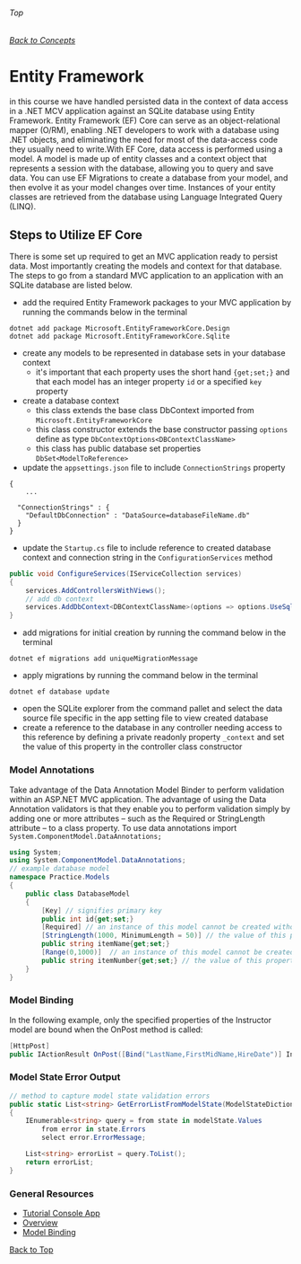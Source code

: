 ###### Top
###### [Back to Concepts](./README.md)
# Entity Framework
in this course we have handled persisted data in the context of data access in a .NET MCV application against an SQLite database using Entity Framework. Entity Framework (EF) Core can serve as an object-relational mapper (O/RM), enabling .NET developers to work with a database using .NET objects, and eliminating the need for most of the data-access code they usually need to write.With EF Core, data access is performed using a model. A model is made up of entity classes and a context object that represents a session with the database, allowing you to query and save data. You can use EF Migrations to create a database from your model, and then evolve it as your model changes over time. Instances of your entity classes are retrieved from the database using Language Integrated Query (LINQ).

## Steps to Utilize EF Core
There is some set up required to get an MVC application ready to persist data. Most importantly creating the models and context for that database. The steps to go from a standard MVC application to an application with an SQLite database are listed below. 

- add the required Entity Framework packages to your MVC application by running the commands below in the terminal
```
dotnet add package Microsoft.EntityFrameworkCore.Design
dotnet add package Microsoft.EntityFrameworkCore.Sqlite
```
- create any models to be represented in database sets in your database context
     - it's important that each property uses the short hand `{get;set;}` and that each model has an integer property `id` or a specified `key` property 
- create a database context 
	- this class extends the base class DbContext imported from `Microsoft.EntityFrameworkCore`
	- this class constructor extends the base constructor passing `options` define as type `DbContextOptions<DBContextClassName>`
	- this class has public database set properties `DbSet<ModelToReference>`
- update the `appsettings.json` file to include `ConnectionStrings` property
```
{
	...

  "ConnectionStrings" : {
    "DefaultDbConnection" : "DataSource=databaseFileName.db"
  }
}
```
- update the `Startup.cs` file to include reference to created database context and connection string in the `ConfigurationServices` method
```c#
public void ConfigureServices(IServiceCollection services)
{
    services.AddControllersWithViews();
    // add db context
    services.AddDbContext<DBContextClassName>(options => options.UseSqlite(Configuration.GetConnectionString("DefaultDbConnection")));
}
```
- add migrations for initial creation by running the command below in the terminal
```
dotnet ef migrations add uniqueMigrationMessage
```
- apply migrations by running the command below in the terminal
```
dotnet ef database update
```
- open the SQLite explorer from the command pallet and select the data source file specific in the app setting file to view created database
- create a reference to the database in any controller needing access to this reference by defining a private readonly property `_context` and set the value of this property in the controller class constructor 
### Model Annotations
Take advantage of the Data Annotation Model Binder to perform validation within an ASP.NET MVC application. The advantage of using the Data Annotation validators is that they enable you to perform validation simply by adding one or more attributes – such as the Required or StringLength attribute – to a class property. To use data annotations import `System.ComponentModel.DataAnnotations;`
```c#
using System;
using System.ComponentModel.DataAnnotations;
// example database model
namespace Practice.Models
{
    public class DatabaseModel
    {
        [Key] // signifies primary key
        public int id{get;set;}
        [Required] // an instance of this model cannot be created without a value for this property
        [StringLength(1000, MinimumLength = 50)] // the value of this property must be between 50 and 1000 characters
        public string itemName{get;set;}
        [Range(0,1000)]  // an instance of this model cannot be created without a value for this property
        public string itemNumber{get;set;} // the value of this property must between 1 and 1000
    }
}
```
### Model Binding

In the following example, only the specified properties of the Instructor model are bound when the OnPost method is called:
```c#
[HttpPost]
public IActionResult OnPost([Bind("LastName,FirstMidName,HireDate")] Instructor instructor)
```
### Model State Error Output
```c#
// method to capture model state validation errors
public static List<string> GetErrorListFromModelState(ModelStateDictionary modelState)
{
    IEnumerable<string> query = from state in modelState.Values
		from error in state.Errors
		select error.ErrorMessage;

    List<string> errorList = query.ToList();
    return errorList;
}
```
### General Resources 
- [Tutorial Console App](https://docs.microsoft.com/en-us/ef/core/get-started/?tabs=netcore-cli)
- [Overview](https://docs.microsoft.com/en-us/ef/core/)
- [Model Binding](https://docs.microsoft.com/en-us/ef/core/)

[Back to Top](#Top)
